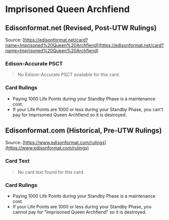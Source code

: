 # Imprisoned Queen Archfiend

## Edisonformat.net (Revised, Post-UTW Rulings)

Source: [https://edisonformat.net/card?name=Imprisoned%20Queen%20Archfiend](https://edisonformat.net/card?name=Imprisoned%20Queen%20Archfiend)

### Edison-Accurate PSCT

> No Edison-Accurate PSCT available for this card.

### Card Rulings

*   Paying 1000 Life Points during your Standby Phase is a maintenance cost.
*   If your Life Points are 1000 or less during your Standby Phase, you can't pay for Imprisoned Queen Archfiend so it is destroyed.


## Edisonformat.com (Historical, Pre-UTW Rulings)

Source: [https://www.edisonformat.com/rulings](https://www.edisonformat.com/rulings)

### Card Text

> No card text found for this card.

### Card Rulings

*   Paying 1000 Life Points during your Standby Phase is a maintenance cost.
*   If your Life Points are 1000 or less during your Standby Phase, you cannot pay for "Imprisoned Queen Archfiend" so it is destroyed.


